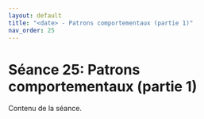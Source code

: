 ```yaml
---
layout: default
title: "<date> - Patrons comportementaux (partie 1)"
nav_order: 25
---
```


# Séance 25: Patrons comportementaux (partie 1)

Contenu de la séance.


